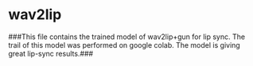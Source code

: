 # wav2lip
###This file contains the trained model of wav2lip+gun for lip sync.
The trail of this model was performed on google colab.
The model is giving great lip-sync results.###
